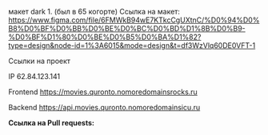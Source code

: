 макет dark 1. (был в 65 когорте)
Ccылка на макет: https://www.figma.com/file/6FMWkB94wE7KTkcCgUXtnC/%D0%94%D0%B8%D0%BF%D0%BB%D0%BE%D0%BC%D0%BD%D1%8B%D0%B9-%D0%BF%D1%80%D0%BE%D0%B5%D0%BA%D1%82?type=design&node-id=1%3A6015&mode=design&t=df3WzVlq60DE0VFT-1

Ссылки на проект

IP 62.84.123.141

Frontend https://movies.quronto.nomoredomainsrocks.ru

Backend https://api.movies.quronto.nomoredomainsicu.ru

__Ссылка на Pull requests:__ 